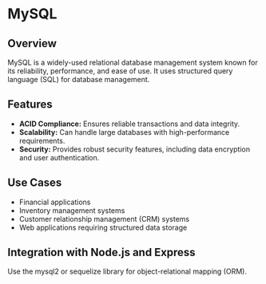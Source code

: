 # MySQL

## Overview

MySQL is a widely-used relational database management system known for its reliability, performance, and ease of use. It uses structured query language (SQL) for database management.

## Features

- **ACID Compliance:** Ensures reliable transactions and data integrity.
- **Scalability:** Can handle large databases with high-performance requirements.
- **Security:** Provides robust security features, including data encryption and user authentication.

## Use Cases

- Financial applications
- Inventory management systems
- Customer relationship management (CRM) systems
- Web applications requiring structured data storage

## Integration with Node.js and Express

Use the mysql2 or sequelize library for object-relational mapping (ORM).